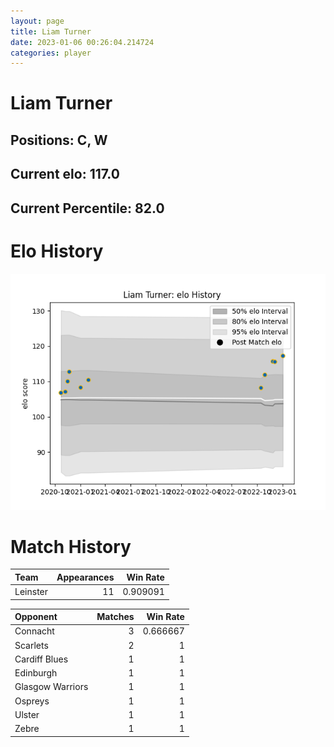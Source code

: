 ```yaml
---  
layout: page  
title: Liam Turner  
date: 2023-01-06 00:26:04.214724  
categories: player  
---
```

# Liam Turner

## Positions: C, W

## Current elo: 117.0

## Current Percentile: 82.0

# Elo History


![elo history](history_LiamTurner.png)
# Match History


| Team     |   Appearances |   Win Rate |
|:---------|--------------:|-----------:|
| Leinster |            11 |   0.909091 |

| Opponent         |   Matches |   Win Rate |
|:-----------------|----------:|-----------:|
| Connacht         |         3 |   0.666667 |
| Scarlets         |         2 |   1        |
| Cardiff Blues    |         1 |   1        |
| Edinburgh        |         1 |   1        |
| Glasgow Warriors |         1 |   1        |
| Ospreys          |         1 |   1        |
| Ulster           |         1 |   1        |
| Zebre            |         1 |   1        |